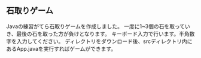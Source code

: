 ## 石取りゲーム
Javaの練習がてら石取りゲームを作成しました。
一度に1~3個の石を取っていき、最後の石を取った方が負けとなります。
キーボード入力で行います。半角数字を入力してください。
ディレクトリをダウンロード後、srcディレクトリ内にあるApp.javaを実行すればゲームができます。
